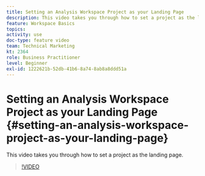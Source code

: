 ```yaml
---
title: Setting an Analysis Workspace Project as your Landing Page
description: This video takes you through how to set a project as the landing page.
feature: Workspace Basics
topics: 
activity: use
doc-type: feature video
team: Technical Marketing
kt: 2364
role: Business Practitioner
level: Beginner
exl-id: 1222621b-52db-41b6-8a74-8ab8a8ddd51a
---
```

# Setting an Analysis Workspace Project as your Landing Page {#setting-an-analysis-workspace-project-as-your-landing-page}

This video takes you through how to set a project as the landing page.

>[!VIDEO](https://video.tv.adobe.com/v/25460/?quality=12)
